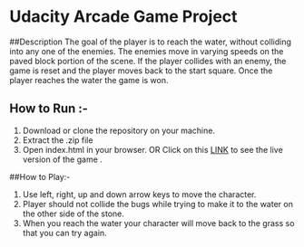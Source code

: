# Udacity Arcade Game Project

##Description
  The goal of the player is to reach the water, without colliding into any one of the enemies. The enemies move in varying speeds on the paved block portion of the scene. If the player collides with an enemy, the game is reset and the player moves back to the start square. Once the player reaches the water the game is won.
## How to Run :-
 1. Download or clone the repository on your machine.
 2. Extract the .zip file
 3. Open index.html in your browser.
    OR
    Click on this [LINK](https://github.com/RevathiShanmugam/Udacity-project-arcade-game.git) to see the live version of the game .

##How to Play:-
 1. Use left, right, up and down arrow keys to move the character.
 2. Player should not collide the bugs while trying to make it to the water on the other side of the stone.
 3. When you reach the water your character will move back to the grass so that you can try again.